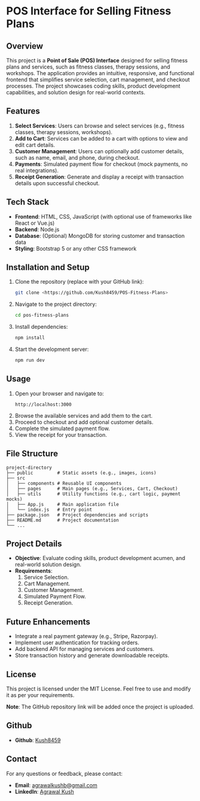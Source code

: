 # POS Interface for Selling Fitness Plans

## Overview
This project is a **Point of Sale (POS) Interface** designed for selling fitness plans and services, such as fitness classes, therapy sessions, and workshops. The application provides an intuitive, responsive, and functional frontend that simplifies service selection, cart management, and checkout processes. The project showcases coding skills, product development capabilities, and solution design for real-world contexts.

## Features
1. **Select Services**: Users can browse and select services (e.g., fitness classes, therapy sessions, workshops).
2. **Add to Cart**: Services can be added to a cart with options to view and edit cart details.
3. **Customer Management**: Users can optionally add customer details, such as name, email, and phone, during checkout.
4. **Payments**: Simulated payment flow for checkout (mock payments, no real integrations).
5. **Receipt Generation**: Generate and display a receipt with transaction details upon successful checkout.

## Tech Stack
- **Frontend**: HTML, CSS, JavaScript (with optional use of frameworks like React or Vue.js)
- **Backend**: Node.js
- **Database**: (Optional) MongoDB for storing customer and transaction data
- **Styling**: Bootstrap 5 or any other CSS framework

## Installation and Setup
1. Clone the repository (replace with your GitHub link):
   ```bash
   git clone <https://github.com/Kush8459/POS-Fitness-Plans>
   ```
2. Navigate to the project directory:
   ```bash
   cd pos-fitness-plans
   ```
3. Install dependencies:
   ```bash
   npm install
   ```
4. Start the development server:
   ```bash
   npm run dev
   ```

## Usage
1. Open your browser and navigate to:
   ```
   http://localhost:3000
   ```
2. Browse the available services and add them to the cart.
3. Proceed to checkout and add optional customer details.
4. Complete the simulated payment flow.
5. View the receipt for your transaction.

## File Structure
```
project-directory
├── public         # Static assets (e.g., images, icons)
├── src
│   ├── components # Reusable UI components
│   ├── pages      # Main pages (e.g., Services, Cart, Checkout)
│   ├── utils      # Utility functions (e.g., cart logic, payment mocks)
│   ├── App.js     # Main application file
│   └── index.js   # Entry point
├── package.json   # Project dependencies and scripts
├── README.md      # Project documentation
└── ...
```

## Project Details
- **Objective**: Evaluate coding skills, product development acumen, and real-world solution design.
- **Requirements**:
  1. Service Selection.
  2. Cart Management.
  3. Customer Management.
  4. Simulated Payment Flow.
  5. Receipt Generation.

## Future Enhancements
- Integrate a real payment gateway (e.g., Stripe, Razorpay).
- Implement user authentication for tracking orders.
- Add backend API for managing services and customers.
- Store transaction history and generate downloadable receipts.

## License
This project is licensed under the MIT License. Feel free to use and modify it as per your requirements.


**Note**: The GitHub repository link will be added once the project is uploaded.

## Github
- **Github**: [Kush8459](https://github.com/Kush8459/POS-Fitness-Plans)


## Contact

For any questions or feedback, please contact:

- **Email**: agrawalkushb@gmail.com
- **LinkedIn**: [Agrawal Kush](https://www.linkedin.com/in/agrawal-kush-9a5184212/)

